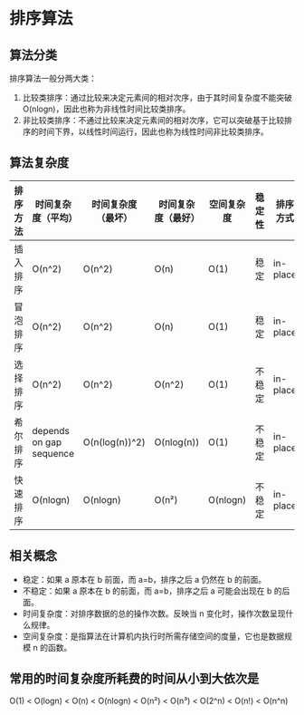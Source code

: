 # 排序算法

## 算法分类

排序算法一般分两大类：

1.  比较类排序：通过比较来决定元素间的相对次序，由于其时间复杂度不能突破 O(nlogn)，因此也称为非线性时间比较类排序。
2.  非比较类排序：不通过比较来决定元素间的相对次序，它可以突破基于比较排序的时间下界，以线性时间运行，因此也称为线性时间非比较类排序。

## 算法复杂度

| 排序方法 | 时间复杂度（平均）      | 时间复杂度（最坏） | 时间复杂度（最好） | 空间复杂度 | 稳定性 | 排序方式 |
| -------- | ----------------------- | ------------------ | ------------------ | ---------- | ------ | -------- |
| 插入排序 | O(n^2)                  | O(n^2)             | O(n)               | O(1)       | 稳定   | in-place |
| 冒泡排序 | O(n^2)                  | O(n^2)             | O(n)               | O(1)       | 稳定   | in-place |
| 选择排序 | O(n^2)                  | O(n^2)             | O(n^2)             | O(1)       | 不稳定 | in-place |
| 希尔排序 | depends on gap sequence | O(n(log(n))^2)     | O(nlog(n))         | O(1)       | 不稳定 | in-place |
| 快速排序 | O(nlogn)                | O(nlogn)           | O(n²)              | O(nlogn)   | 不稳定 | in-place |

## 相关概念

-   稳定：如果 a 原本在 b 前面，而 a=b，排序之后 a 仍然在 b 的前面。
-   不稳定：如果 a 原本在 b 的前面，而 a=b，排序之后 a 可能会出现在 b 的后面。
-   时间复杂度：对排序数据的总的操作次数。反映当 n 变化时，操作次数呈现什么规律。
-   空间复杂度：是指算法在计算机内执行时所需存储空间的度量，它也是数据规模 n 的函数。

## 常用的时间复杂度所耗费的时间从小到大依次是

O(1) < O(logn) < O(n) < O(nlogn) < O(n²) < O(n³) < O(2^n) < O(n!) < O(n^n)
